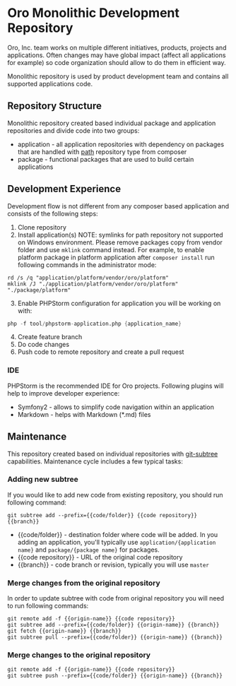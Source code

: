 # Oro Monolithic Development Repository

Oro, Inc. team works on multiple different initiatives, products, projects and applications. Often changes may have
global impact (affect all applications for example) so code organization should allow to do them in efficient way.

Monolithic repository is used by product development team and contains all supported applications code.


## Repository Structure

Monolithic repository created based individual package and application repositories and divide code into two groups: 

- application - all application repositories with dependency on packages that are handled with 
[path](https://getcomposer.org/doc/05-repositories.md#path) repository type from composer
- package - functional packages that are used to build certain applications

## Development Experience

Development flow is not different from any composer based application and consists of the following steps:

1. Clone repository
2. Install application(s)
NOTE: symlinks for path repository not supported on Windows environment. Please remove packages copy from vendor
folder and use `mklink` command instead. For example, to enable platform package in platform application after 
`composer install` run following commands in the administrator mode:
```
rd /s /q "application/platform/vendor/oro/platform"
mklink /J "./application/platform/vendor/oro/platform" "./package/platform"
```
3. Enable PHPStorm configuration for application you will be working on with: 
 ```s
 php -f tool/phpstorm-application.php {application_name}
 ```
4. Create feature branch
5. Do code changes
6. Push code to remote repository and create a pull request

### IDE

PHPStorm is the recommended IDE for Oro projects. Following plugins will help to improve developer experience:

* Symfony2 - allows to simplify code navigation within an application
* Markdown - helps with Markdown (*.md) files

## Maintenance

This repository created based on individual repositories with 
[git-subtree](https://github.com/git/git/blob/master/contrib/subtree/git-subtree.txt) capabilities. 
Maintenance cycle includes a few typical tasks:

### Adding new subtree

If you would like to add new code from existing repository, you should run following command:

```
git subtree add --prefix={{code/folder}} {{code repository}} {{branch}}
```

- {{code/folder}} - destination folder where code will be added. In you adding an application, you'll typically use
 `application/{application name}` and `package/{package name}` for packages.
- {{code repository}} - URL of the original code repository
- {{branch}} - code branch or revision, typically you will use `master`

### Merge changes from the original repository

In order to update subtree with code from original repository you will need to run following commands:

```
git remote add -f {{origin-name}} {{code repository}}
git subtree add --prefix={{code/folder}} {{origin-name}} {{branch}} 
git fetch {{origin-name}} {{branch}}
git subtree pull --prefix={{code/folder}} {{origin-name}} {{branch}}
```

### Merge changes to the original repository

```
git remote add -f {{origin-name}} {{code repository}}
git subtree push --prefix={{code/folder}} {{origin-name}} {{branch}}
```
